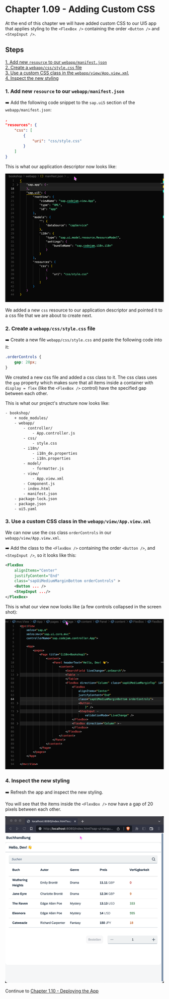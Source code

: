 <style>
    img[src$="#border"] {
        border-radius: 15px;
        border: 1px solid black;
    }
</style>

# Chapter 1.09 - Adding Custom CSS

At the end of this chapter we will have added custom CSS to our UI5 app that applies styling to the `<FlexBox />` containing the order `<Button />` and `<StepInput />`.

## Steps

[1. Add new `resource` to our `webapp/manifest.json`](#1-add-new-resource-to-our-webappmanifestjson)<br>
[2. Create a `webapp/css/style.css` file](#2-create-a-webappcssstylecss-file)<br>
[3. Use a custom CSS class in the `webapp/view/App.view.xml`](#3-use-a-custom-css-class-in-the-webappviewappviewxml)<br>
[4. Inspect the new styling](#4-inspect-the-new-styling)<br>

### 1. Add new `resource` to our `webapp/manifest.json`

➡️ Add the following code snippet to the `sap.ui5` section of the `webapp/manifest.json`:

```json
,
"resources": {
    "css": [
        {
            "uri": "css/style.css"
        }
    ]
}
```

This is what our application descriptor now looks like:

![manifest.json](manifest.png#border)

We added a new `css` resource to our application descriptor and pointed it to a css file that we are about to create next.

### 2. Create a `webapp/css/style.css` file

➡️ Create a new file `webapp/css/style.css` and paste the following code into it:

```css
.orderControls {
    gap: 20px;
}
```

We created a new css file and added a css class to it. The css class uses the `gap` property which makes sure that all items inside a container with `display = flex` (like the `<FlexBox />` control) have the specified gap between each other.

This is what our project's structure now looks like:

```text
- bookshop/
    + node_modules/
    - webapp/
        - controller/
            - App.controller.js
        - css/
            - style.css
        - i18n/
            - i18n_de.properties
            - i18n.properties
        - model/
            - formatter.js
        - view/
            - App.view.xml
        - Component.js
        - index.html
        - manifest.json
    - package-lock.json
    - package.json
    - ui5.yaml
```

### 3. Use a custom CSS class in the `webapp/view/App.view.xml`

We can now use the css class `orderControls` in our `webapp/view/App.view.xml`.

➡️ Add the class to the `<FlexBox />` containing the order `<Button />`, and `<StepInput />`, so it looks like this:

```xml
<FlexBox 
    alignItems="Center"
    justifyContent="End"
    class="sapUiMediumMarginBottom orderControls" >
    <Button ... />
    <StepInput .../>                     
</FlexBox>
```

This is what our view now looks like (a few controls collapsed in the screen shot):

![App.view.xml](App.view.png#border)

### 4. Inspect the new styling

➡️ Refresh the app and inspect the new styling. 

You will see that the items inside the `<FlexBox />` now have a gap of 20 pixels between each other.

![result](result.png#border)

Continue to [Chapter 1.10 - Deploying the App](/chapters/1.10-deployment/)